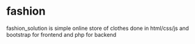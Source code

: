 # fashion
fashion_solution is simple online store of clothes done in html/css/js and bootstrap for frontend and php for backend
